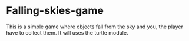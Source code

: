# Falling-skies-game
This is a simple game where objects fall from the sky and you, the player have to collect them.
It will uses the turtle module. 
